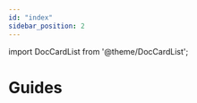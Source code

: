```yaml
---
id: "index"
sidebar_position: 2
---
```


import DocCardList from '@theme/DocCardList';

# Guides

<DocCardList />

